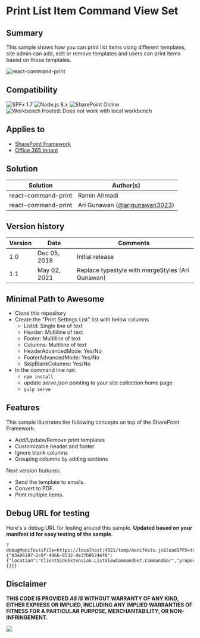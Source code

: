 # Print List Item Command View Set

## Summary

This sample shows how you can print list items using different templates, site admin can add, edit or remove templates and users can print items based on those templates.

![react-command-print](./assets/screenshot.gif)

## Compatibility

![SPFx 1.7](https://img.shields.io/badge/version-1.7-green.svg)
![Node.js 8.x](https://img.shields.io/badge/Node.js-8.x-green.svg)
![SharePoint Online](https://img.shields.io/badge/SharePoint-Online-yellow.svg)
![Workbench Hosted: Does not work with local workbench](https://img.shields.io/badge/Workbench-Hosted-yellow.svg "Does not work with local workbench")

## Applies to

* [SharePoint Framework](https://dev.office.com/sharepoint)
* [Office 365 tenant](https://dev.office.com/sharepoint/docs/spfx/set-up-your-development-environment)

## Solution

Solution|Author(s)
--------|---------
react-command-print | Ramin Ahmadi
react-command-print | Ari Gunawan ([@arigunawan3023](https://twitter.com/arigunawan3023))

## Version history

Version|Date|Comments
-------|----|--------
1.0|Dec 05, 2018|Initial release
1.1|May 02, 2021|Replace typestyle with mergeStyles (Ari Gunawan)

## Minimal Path to Awesome

- Clone this repository
- Create the "Print Settings List" list with below columns
  - ListId: Single line of text
  - Header: Multiline of text
  - Footer: Multiline of text
  - Columns: Multiline of text
  - HeaderAdvancedMode: Yes/No
  - FooterAdvancedMode: Yes/No
  - SkipBlankColumns: Yes/No
- In the command line run:
  - `npm install`
  - update _serve.json_ pointing to your site collection home page
  - `gulp serve`

## Features

This sample illustrates the following concepts on top of the SharePoint Framework:

* Add/Update/Remove print templates
* Customizable header and footer
* Ignore blank columns
* Grouping columns by adding sections

Next version features:

* Send the template to emails.
* Convert to PDF.
* Print multiple items.

## Debug URL for testing

Here's a debug URL for testing around this sample. **Updated based on your manifest id for easy testing of the sample**.

```
?debugManifestsFile=https://localhost:4321/temp/manifests.js&loadSPFX=true&customActions={"83a96197-2c0f-4966-8532-de37b0624ef0":{"location":"ClientSideExtension.ListViewCommandSet.CommandBar","properties":{}}} 
```

## Disclaimer

**THIS CODE IS PROVIDED *AS IS* WITHOUT WARRANTY OF ANY KIND, EITHER EXPRESS OR IMPLIED, INCLUDING ANY IMPLIED WARRANTIES OF FITNESS FOR A PARTICULAR PURPOSE, MERCHANTABILITY, OR NON-INFRINGEMENT.**


<img src="https://pnptelemetry.azurewebsites.net/sp-dev-fx-extensions/samples/react-command-print" />
